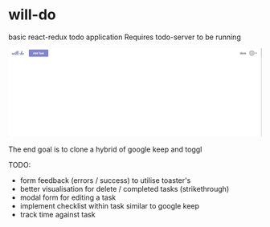 # will-do

basic react-redux todo application
Requires todo-server to be running

![](will-do_intro.gif)

The end goal is to clone a hybrid of google keep and toggl

TODO:

-   form feedback (errors / success) to utilise toaster's
-   better visualisation for delete / completed tasks (strikethrough)
-   modal form for editing a task
-   implement checklist within task similar to google keep
-   track time against task
